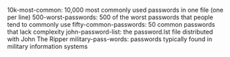 10k-most-common: 10,000 most commonly used passwords in one file (one per line)
500-worst-passwords: 500 of the worst passwords that people tend to commonly use
fifty-common-passwords: 50 common passwords that lack complexity
john-password-list: the password.lst file distributed with John The Ripper
military-pass-words: passwords typically found in military information systems

